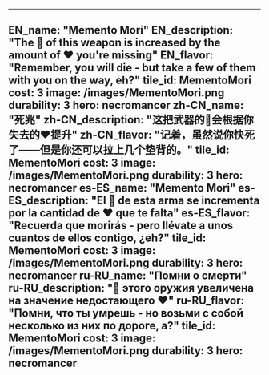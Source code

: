 ---

EN_name: "Memento Mori"
EN_description: "The 🔸 of this weapon is increased by the amount of ❤️ you're missing"
EN_flavor: "Remember, you will die - but take a few of them with you on the way, eh?"
tile_id: MementoMori
cost: 3
image: /images/MementoMori.png
durability: 3
hero: necromancer
zh-CN_name: "死兆"
zh-CN_description: "这把武器的🔸会根据你失去的❤️提升"
zh-CN_flavor: "记着，虽然说你快死了——但是你还可以拉上几个垫背的。"
tile_id: MementoMori
cost: 3
image: /images/MementoMori.png
durability: 3
hero: necromancer
es-ES_name: "Memento Mori"
es-ES_description: "El 🔸 de esta arma se incrementa por la cantidad de ❤️ que te falta"
es-ES_flavor: "Recuerda que morirás - pero llévate a unos cuantos de ellos contigo, ¿eh?"
tile_id: MementoMori
cost: 3
image: /images/MementoMori.png
durability: 3
hero: necromancer
ru-RU_name: "Помни о смерти"
ru-RU_description: "🔸 этого оружия увеличена на значение недостающего ❤️"
ru-RU_flavor: "Помни, что ты умрешь - но возьми с собой несколько из них по дороге, а?"
tile_id: MementoMori
cost: 3
image: /images/MementoMori.png
durability: 3
hero: necromancer
---